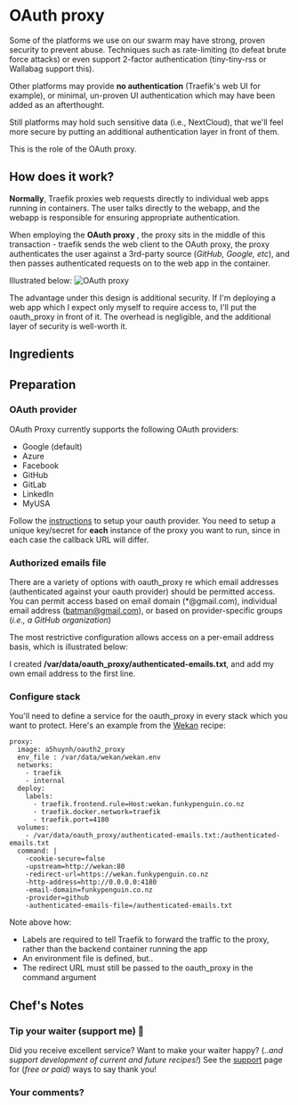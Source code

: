 # OAuth proxy

Some of the platforms we use on our swarm may have strong, proven security to prevent abuse. Techniques such as rate-limiting (to defeat brute force attacks) or even support 2-factor authentication (tiny-tiny-rss or Wallabag support this).

Other platforms may provide **no authentication** (Traefik's web UI for example), or minimal, un-proven UI authentication which may have been added as an afterthought.

Still platforms may hold such sensitive data (i.e., NextCloud), that we'll feel more secure by putting an additional authentication layer in front of them.

This is the role of the OAuth proxy.

## How does it work?

**Normally**, Traefik proxies web requests directly to individual web apps running in containers. The user talks directly to the webapp, and the webapp is responsible for ensuring appropriate authentication.

When employing the **OAuth proxy** , the proxy sits in the middle of this transaction - traefik sends the web client to the OAuth proxy, the proxy authenticates the user against a 3rd-party source (_GitHub, Google, etc_), and then passes authenticated requests on to the web app in the container.

Illustrated below:
![OAuth proxy](/images/oauth_proxy.png)

The advantage under this design is additional security. If I'm deploying a web app which I expect only myself to require access to, I'll put the oauth_proxy in front of it. The overhead is negligible, and the additional layer of security is well-worth it.

## Ingredients

## Preparation

### OAuth provider

OAuth Proxy currently supports the following OAuth providers:

* Google (default)
* Azure
* Facebook
* GitHub
* GitLab
* LinkedIn
* MyUSA

Follow the [instructions](https://github.com/bitly/oauth2_proxy) to setup your oauth provider. You need to setup a unique key/secret for **each** instance of the proxy you want to run, since in each case the callback URL will differ.

### Authorized emails file

There are a variety of options with oauth_proxy re which email addresses (authenticated against your oauth provider) should be permitted access. You can permit access based on email domain (*@gmail.com), individual email address (batman@gmail.com), or based on provider-specific groups (_i.e., a GitHub organization_)

The most restrictive configuration allows access on a per-email address basis, which is illustrated below:

I created **/var/data/oauth_proxy/authenticated-emails.txt**, and add my own email address to the first line.

### Configure stack

You'll need to define a service for the oauth_proxy in every stack which you want to protect. Here's an example from the [Wekan](/recipes/wekan/) recipe:

```
proxy:
  image: a5huynh/oauth2_proxy
  env_file : /var/data/wekan/wekan.env
  networks:
    - traefik
    - internal
  deploy:
    labels:
      - traefik.frontend.rule=Host:wekan.funkypenguin.co.nz
      - traefik.docker.network=traefik
      - traefik.port=4180
  volumes:
    - /var/data/oauth_proxy/authenticated-emails.txt:/authenticated-emails.txt
  command: |
    -cookie-secure=false
    -upstream=http://wekan:80
    -redirect-url=https://wekan.funkypenguin.co.nz
    -http-address=http://0.0.0.0:4180
    -email-domain=funkypenguin.co.nz
    -provider=github
    -authenticated-emails-file=/authenticated-emails.txt
```

Note above how:
* Labels are required to tell Traefik to forward the traffic to the proxy, rather than the backend container running the app
* An environment file is defined, but..
* The redirect URL must still be passed to the oauth_proxy in the command argument


## Chef's Notes

### Tip your waiter (support me) 👏

Did you receive excellent service? Want to make your waiter happy? (_..and support development of current and future recipes!_) See the [support](/support/) page for (_free or paid)_ ways to say thank you! 

### Your comments? 
